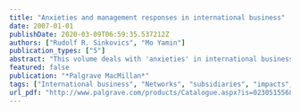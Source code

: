 ```yaml
---
title: "Anxieties and management responses in international business"
date: 2007-01-01
publishDate: 2020-03-09T06:59:35.537212Z
authors: ["Rudolf R. Sinkovics", "Mo Yamin"]
publication_types: ["5"]
abstract: "This volume deals with 'anxieties' in international business and their managerial ramifications. A key actor in the international business environment is the multinational enterprise (MNE) and one can make the case that the organization and politics of the MNE is a potential pool of anxiety. Anxieties are also manifest from the perspectives of countries and localities impacted by MNC activities and investment. All contributions highlight the complexities of the international business environment or the managerial implication of such complexity. -- Introduction PART ONE: NETWORKS AND SUBSIDIARIES Networks: A New Paradigm in International Business History?; M.Casson Entrepreneurship Orientation; F.Ciabuschi; M.Forsgren The Role of Sales Subsidiary in MNC Innovativeness; J.Lindqvist, K.Blomqvist & S.Saarenketo PART TWO: INTERNATIONAL BUSINESSES,LOCAL MARKET INTERACTIONS AND IMPACTS Institutional Influences on Global Marketing Strategy; F.Van Eenennaam; C.M.L.Janssen & K.D.Brouthers Service Multinationals and Forward Linkages With Client Firms: The Case of IT Outsourcing in Argentina and Brazil; M.Miozzo & D.P.Grimshaw Multinationals and Economic Impacts: An Analysis of Fortune GlobaL 250 Reports; F.Fortanier & A.Kolk PART THREE: POLITICAL AND STRATEGIC INTERNATIONAL BUISNESS CHALLENGES MNCs' Actions in the Socio-Political Market: The Study of a Case with Network Approach; J-W.Lee, P.N.Ghauri & A.Hadjikhni Internationalisation Strategies Realised by Incumbent Firms as an Industry Evolves into a Global Oligopoly: The Case of the Pharmaceutical Industry; A.J.Langley, N.K.Kakabadse & S.Swailes Multinational Companies Battle Against Counterfeiting; E.Penz Expanding the International Business Agenda on International Outsourcing; J.P.Hatonen & M.Ruokonen PART FOUR: SME INTERNATIONALIZATION, ENTREPRENEURSHIP AND THE INTERNET Growth of a Greek International New Venture Across Geographic Markets and Industries; P.Dimitratos, I.Voudouris & H.Salavou Cultural Adaptation in Cross Boarder Web-Presence: An Investigation of German Companies' Domestic U.S, U.K, and Latin American Websites; R.Sinkovics Geographical Dimension: A Missing Link in the Internationalization of Born Global Firms; O.Kuivalainen; S.Sundqvist & P.Servais The Outcomes of Unsolicited International Enquiries Received by SMEs; N.S.Zhang & R.B.McNaughton"
featured: false
publication: "*Palgrave MacMillan*"
tags: ["International business", "Networks", "subsidiaries", "impacts", "political challenges", ""]
url_pdf: "http://www.palgrave.com/products/Catalogue.aspx?is=0230515568"
---
```


